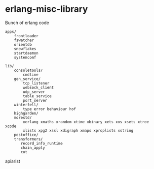 erlang-misc-library
===================

Bunch of erlang code

    apps/
        frontloader
        fswatcher
        orientdb
        snowflakes
        startdaemon
        systemconf

    lib/
        consoletools/
            cmdline
        gen_service/
            tcp_listener
            websock_client
            udp_server
            table_service
            port_server
        winterfell/
            type error behaviour hof
        highgarden/
        morestd/
            xerlang xmaths xrandom xtime xbinary xets xos xsets xtree xcode
            xlists xpg2 xssl xdigraph xmaps xproplists xstring
        postoffice/
        transformers/
           record_info_runtime
           chain_apply
           cut

        
apiarist


